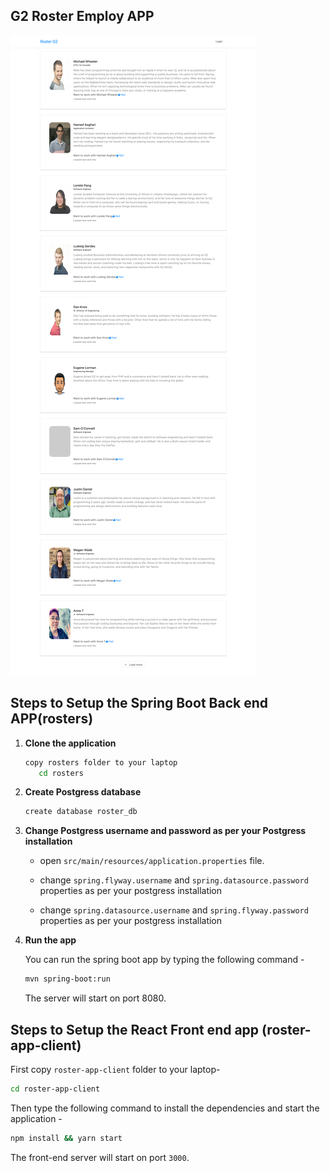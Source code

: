 ## G2 Roster Employ APP
![App Screenshot](Roster-G2.png)

## Steps to Setup the Spring Boot Back end APP(rosters)

1. **Clone the application**

	```bash
    copy rosters folder to your laptop
	   cd rosters
	```

2. **Create Postgress database**

	```bash
	create database roster_db
	```

3. **Change Postgress username and password as per your Postgress installation**

	+ open `src/main/resources/application.properties` file.

	+ change `spring.flyway.username` and `spring.datasource.password` properties as per your postgress installation
	
	+ change `spring.datasource.username` and `spring.flyway.password` properties as per your postgress installation

4. **Run the app**

	You can run the spring boot app by typing the following command -

	```bash
	mvn spring-boot:run
	```

	The server will start on port 8080.

## Steps to Setup the React Front end app (roster-app-client)

First copy `roster-app-client` folder  to your laptop-

```bash
cd roster-app-client
```

Then type the following command to install the dependencies and start the application -

```bash
npm install && yarn start
```

The front-end server will start on port `3000`.

